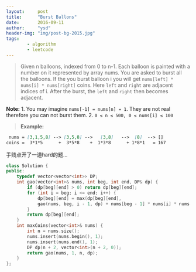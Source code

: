 ```yaml
---
layout:     post
title:      "Burst Ballons"
date:       2016-09-11
author:     "ysd"
header-img: "img/post-bg-2015.jpg"
tags:      
        - algorithm
        - leetcode
---
```


>Given n balloons, indexed from 0 to n-1. 
Each balloon is painted with a number on it represented by array nums. 
You are asked to burst all the balloons. 
If the you burst balloon i you will get `nums[left] * nums[i] * nums[right]` coins. 
Here `left` and `right` are adjacent indices of i. 
After the burst, the `left` and `right` then becomes adjacent.  
>                
>
__Note:__
    1. You may imagine `nums[-1] = nums[n] = 1`. They are not real therefore you can not burst them.
    2. `0 ≤ n ≤ 500, 0 ≤ nums[i] ≤ 100`                                       
>__Example:__
>
```markdown
 nums = [3,1,5,8] --> [3,5,8] -->   [3,8]   -->  [8]  --> []
coins =  3*1*5      +  3*5*8    +  1*3*8      + 1*8*1   = 167
```

手贱点开了一道hard的题...

```cpp
class Solution {
public:
    typedef vector<vector<int>> DP;
    int gao(vector<int>& nums, int beg, int end, DP& dp) {
        if (dp[beg][end] > 0) return dp[beg][end];
        for (int i = beg; i <= end; i++) {
            dp[beg][end] = max(dp[beg][end], 
            gao(nums, beg, i - 1, dp) + nums[beg - 1] * nums[i] * nums[end + 1] + gao(nums, i + 1, end, dp));
        }
        return dp[beg][end];
    }
    int maxCoins(vector<int>& nums) {
        int n = nums.size();
        nums.insert(nums.begin(), 1);
        nums.insert(nums.end(), 1);
        DP dp(n + 2, vector<int>(n + 2, 0));
        return gao(nums, 1, n, dp);
    }
};
```